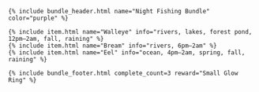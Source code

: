 <div class="bundle">

    {% include bundle_header.html name="Night Fishing Bundle" color="purple" %}

    {% include item.html name="Walleye" info="rivers, lakes, forest pond, 12pm–2am, fall, raining" %}
    {% include item.html name="Bream" info="rivers, 6pm–2am" %}
    {% include item.html name="Eel" info="ocean, 4pm–2am, spring, fall, raining" %}

    {% include bundle_footer.html complete_count=3 reward="Small Glow Ring" %}

</div>